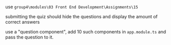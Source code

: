<p>use <code>group4\modules\03 Front End Development\Assignments\15</code></p>
<p>submitting the quiz should hide the questions and display the amount of correct answers</p>
<p>use a "question component", add 10 such components in <code>app.module.ts</code> and pass the question to it.</p>